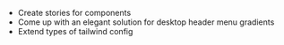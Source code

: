 - Create stories for components
- Come up with an elegant solution for desktop header menu gradients
- Extend types of tailwind config
